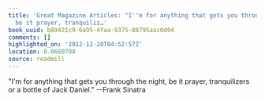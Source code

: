 ```yaml
---
title: 'Great Magazine Articles: "I''m for anything that gets you through the night,
  be it prayer, tranquiliz…'
book_uuid: b89421c9-6a95-4faa-9375-88795aac0d04
comments: []
highlighted_on: '2012-12-28T04:52:57Z'
location: 0.0660708
source: readmill
---
```


"I'm for anything that gets you through the night, be it prayer, tranquilizers or a bottle of Jack Daniel." --Frank Sinatra